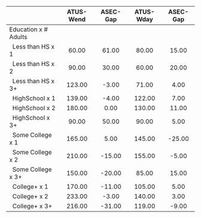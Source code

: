 
|                      |    ATUS-Wend |     ASEC-Gap |    ATUS-Wday |     ASEC-Gap |
| -------------------- | :----------: | :----------: | :----------: | :----------: |
| Education x # Adults |              |              |              |              |
| &nbsp;&nbsp;Less than HS x 1 |        60.00 |        61.00 |        80.00 |        15.00 |
| &nbsp;&nbsp;Less than HS x 2 |        90.00 |        30.00 |        60.00 |        20.00 |
| &nbsp;&nbsp;Less than HS x 3+ |       123.00 |        -3.00 |        71.00 |         4.00 |
| &nbsp;&nbsp;HighSchool x 1 |       139.00 |        -4.00 |       122.00 |         7.00 |
| &nbsp;&nbsp;HighSchool x 2 |       180.00 |         0.00 |       130.00 |        11.00 |
| &nbsp;&nbsp;HighSchool x 3+ |        90.00 |        50.00 |        90.00 |         5.00 |
| &nbsp;&nbsp;Some College x 1 |       165.00 |         5.00 |       145.00 |       -25.00 |
| &nbsp;&nbsp;Some College x 2 |       210.00 |       -15.00 |       155.00 |        -5.00 |
| &nbsp;&nbsp;Some College x 3+ |       150.00 |       -20.00 |        85.00 |        15.00 |
| &nbsp;&nbsp;College+ x 1 |       170.00 |       -11.00 |       105.00 |         5.00 |
| &nbsp;&nbsp;College+ x 2 |       233.00 |        -3.00 |       140.00 |         3.00 |
| &nbsp;&nbsp;College+ x 3+ |       216.00 |       -31.00 |       119.00 |        -9.00 |

